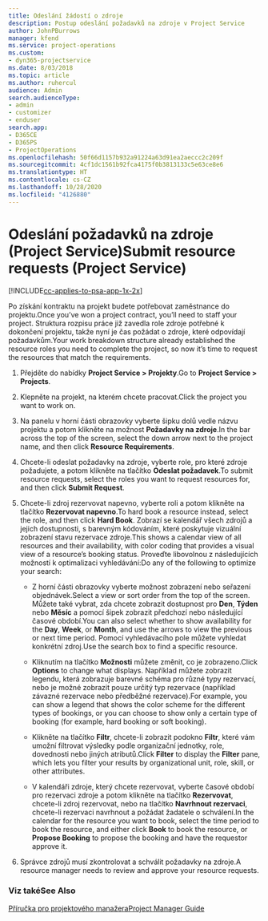 ```yaml
---
title: Odeslání žádostí o zdroje
description: Postup odeslání požadavků na zdroje v Project Service
author: JohnPBurrows
manager: kfend
ms.service: project-operations
ms.custom:
- dyn365-projectservice
ms.date: 8/03/2018
ms.topic: article
ms.author: ruhercul
audience: Admin
search.audienceType:
- admin
- customizer
- enduser
search.app:
- D365CE
- D365PS
- ProjectOperations
ms.openlocfilehash: 50f66d1157b932a91224a63d91ea2aeccc2c209f
ms.sourcegitcommit: 4cf1dc1561b92fca4175f0b3813133c5e63ce8e6
ms.translationtype: HT
ms.contentlocale: cs-CZ
ms.lasthandoff: 10/28/2020
ms.locfileid: "4126880"
---
```

# <a name="submit-resource-requests-project-service"></a><span data-ttu-id="fdae2-103">Odeslání požadavků na zdroje (Project Service)</span><span class="sxs-lookup"><span data-stu-id="fdae2-103">Submit resource requests (Project Service)</span></span>

[!INCLUDE[cc-applies-to-psa-app-1x-2x](../includes/cc-applies-to-psa-app-1x-2x.md)]

<span data-ttu-id="fdae2-104">Po získání kontraktu na projekt budete potřebovat zaměstnance do projektu.</span><span class="sxs-lookup"><span data-stu-id="fdae2-104">Once you’ve won a project contract, you’ll need to staff your project.</span></span> <span data-ttu-id="fdae2-105">Struktura rozpisu práce již zavedla role zdroje potřebné k dokončení projektu, takže nyní je čas požádat o zdroje, které odpovídají požadavkům.</span><span class="sxs-lookup"><span data-stu-id="fdae2-105">Your work breakdown structure already established the resource roles you need to complete the project, so now it’s time to request the resources that match the requirements.</span></span>  
  
1.  <span data-ttu-id="fdae2-106">Přejděte do nabídky **Project Service > Projekty**.</span><span class="sxs-lookup"><span data-stu-id="fdae2-106">Go to **Project Service > Projects**.</span></span>  
  
2.  <span data-ttu-id="fdae2-107">Klepněte na projekt, na kterém chcete pracovat.</span><span class="sxs-lookup"><span data-stu-id="fdae2-107">Click the project you want to work on.</span></span>  
  
3.  <span data-ttu-id="fdae2-108">Na panelu v horní části obrazovky vyberte šipku dolů vedle názvu projektu a potom klikněte na možnost **Požadavky na zdroje**.</span><span class="sxs-lookup"><span data-stu-id="fdae2-108">In the bar across the top of the screen, select the down arrow next to the project name, and then click **Resource Requirements**.</span></span>  
  
4.  <span data-ttu-id="fdae2-109">Chcete-li odeslat požadavky na zdroje, vyberte role, pro které zdroje požadujete, a potom klikněte na tlačítko **Odeslat požadavek**.</span><span class="sxs-lookup"><span data-stu-id="fdae2-109">To submit resource requests, select the roles you want to request resources for, and then click **Submit Request**.</span></span>  
  
5.  <span data-ttu-id="fdae2-110">Chcete-li zdroj rezervovat napevno, vyberte roli a potom klikněte na tlačítko **Rezervovat napevno**.</span><span class="sxs-lookup"><span data-stu-id="fdae2-110">To hard book a resource instead, select the role, and then click **Hard Book**.</span></span> <span data-ttu-id="fdae2-111">Zobrazí se kalendář všech zdrojů a jejich dostupnosti, s barevným kódováním, které poskytuje vizuální zobrazení stavu rezervace zdroje.</span><span class="sxs-lookup"><span data-stu-id="fdae2-111">This shows a calendar view of all resources and their availability, with color coding that provides a visual view of a resource’s booking status.</span></span> <span data-ttu-id="fdae2-112">Proveďte libovolnou z následujících možností k optimalizaci vyhledávání:</span><span class="sxs-lookup"><span data-stu-id="fdae2-112">Do any of the following to optimize your search:</span></span>  
  
    -   <span data-ttu-id="fdae2-113">Z horní části obrazovky vyberte možnost zobrazení nebo seřazení objednávek.</span><span class="sxs-lookup"><span data-stu-id="fdae2-113">Select a view or sort order from the top of the screen.</span></span> <span data-ttu-id="fdae2-114">Můžete také vybrat, zda chcete zobrazit dostupnost pro **Den**, **Týden** nebo **Měsíc** a pomocí šipek zobrazit předchozí nebo následující časové období.</span><span class="sxs-lookup"><span data-stu-id="fdae2-114">You can also select whether to show availability for the **Day**, **Week**, or **Month**, and use the arrows to view the previous or next time period.</span></span> <span data-ttu-id="fdae2-115">Pomocí vyhledávacího pole můžete vyhledat konkrétní zdroj.</span><span class="sxs-lookup"><span data-stu-id="fdae2-115">Use the search box to find a specific resource.</span></span>  
  
    -   <span data-ttu-id="fdae2-116">Kliknutím na tlačítko **Možnosti** můžete změnit, co je zobrazeno.</span><span class="sxs-lookup"><span data-stu-id="fdae2-116">Click **Options** to change what displays.</span></span> <span data-ttu-id="fdae2-117">Například můžete zobrazit legendu, která zobrazuje barevné schéma pro různé typy rezervací, nebo je možné zobrazit pouze určitý typ rezervace (například závazné rezervace nebo předběžné rezervace).</span><span class="sxs-lookup"><span data-stu-id="fdae2-117">For example, you can show a legend that shows the color scheme for the different types of bookings, or you can choose to show only a certain type of booking (for example, hard booking or soft booking).</span></span>  
  
    -   <span data-ttu-id="fdae2-118">Klikněte na tlačítko **Filtr**, chcete-li zobrazit podokno **Filtr**, které vám umožní filtrovat výsledky podle organizační jednotky, role, dovednosti nebo jiných atributů.</span><span class="sxs-lookup"><span data-stu-id="fdae2-118">Click **Filter** to display the **Filter** pane, which lets you filter your results by organizational unit, role, skill, or other attributes.</span></span>  
  
    -   <span data-ttu-id="fdae2-119">V kalendáři zdroje, který chcete rezervovat, vyberte časové období pro rezervaci zdroje a potom klikněte na tlačítko **Rezervovat**, chcete-li zdroj rezervovat, nebo na tlačítko **Navrhnout rezervaci**, chcete-li rezervaci navrhnout a požádat žadatele o schválení.</span><span class="sxs-lookup"><span data-stu-id="fdae2-119">In the calendar for the resource you want to book, select the time period to book the resource, and either click **Book** to book the resource, or **Propose Booking** to propose the booking and have the requestor approve it.</span></span>  
  
6.  <span data-ttu-id="fdae2-120">Správce zdrojů musí zkontrolovat a schválit požadavky na zdroje.</span><span class="sxs-lookup"><span data-stu-id="fdae2-120">A resource manager needs to review and approve your resource requests.</span></span>  
  
### <a name="see-also"></a><span data-ttu-id="fdae2-121">Viz také</span><span class="sxs-lookup"><span data-stu-id="fdae2-121">See Also</span></span>  
 [<span data-ttu-id="fdae2-122">Příručka pro projektového manažera</span><span class="sxs-lookup"><span data-stu-id="fdae2-122">Project Manager Guide</span></span>](../psa/project-manager-guide.md)
